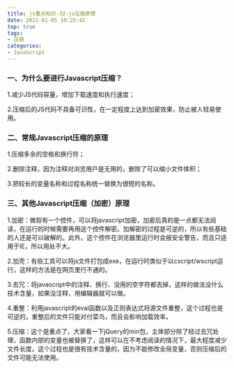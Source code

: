 ```yaml
---
title: js重点知识-32-js压缩原理
date: 2021-01-05 10:25:42
top: true
tags:
- 压缩
categories:
- JavaScript
---
```

### 一、为什么要进行Javascript压缩？
<!--more-->
1.减少JS代码容量，增加下载速度和执行速度；

2.压缩后的JS代码不具备可识性，在一定程度上达到加密效果，防止被人轻易使用。

### 二、常规Javascript压缩的原理

1.压缩多余的空格和换行符；

2.删除注释，因为注释对浏览用户是无用的，删除了可以缩小文件体积；

3.把较长的变量名称和过程名称统一替换为很短的名称。

### 三、其他Javascript压缩（加密）原理

1.加密：微软有一个控件，可以将javascript加密，加密后真的是一点都无法阅读，在运行的时候需要再用这个控件解密。加解密的过程是可逆的，所以有些基础的人还是可以破解的。此外，这个控件在浏览器里运行时会报安全警告，而且只适用于IE，所以用处不大。

2.加壳：有些工具可以将js文件打包成exe，在运行时类似于以cscript/wscript运行，这样的方法是在网页里行不通的。

3.去冗：将javascript中的注释、换行、没用的空字符都去掉，这样的做法没什么技术含量，如果没注释，用编辑器就可以做。

4.重整：利用javascript的eval函数以及正则表达式将源文件重整，这个过程也是可逆的，重整后的文件只能对付菜鸟，而且会影响加载效率。

5.压缩：这个是重点了，大家看一下jQuery的min包，主体部分除了经过去冗处理，函数内部的变量也被替换了，这样可以在不考虑阅读的情况下，最大程度减少文件长度。这个过程也是很有技术含量的，因为不能修改全局变量，否则压缩后的文件可能无法使用。


